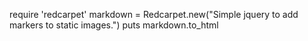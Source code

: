 require 'redcarpet'
markdown = Redcarpet.new("Simple jquery to add markers to static images.")
puts markdown.to_html
